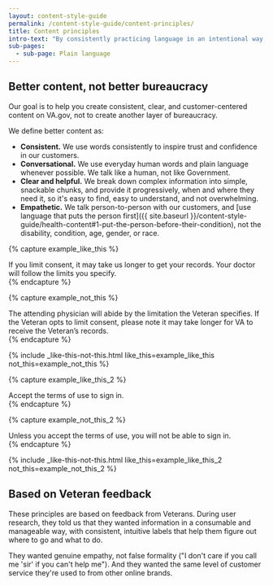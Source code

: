 ```yaml
---
layout: content-style-guide
permalink: /content-style-guide/content-principles/
title: Content principles
intro-text: "By consistently practicing language in an intentional way, we can provide content that supports Veterans' needs and improve their experience on our site."
sub-pages:
  - sub-page: Plain language
---
```


## Better content, not better bureaucracy

Our goal is to help you create consistent, clear, and customer-centered content on VA.gov, not to create another layer of bureaucracy.

We define better content as:

- **Consistent.** We use words consistently to inspire trust and confidence in our customers.
- **Conversational.** We use everyday human words and plain language whenever possible. We talk like a human, not like Government.  
- **Clear and helpful.** We break down complex information into simple, snackable chunks, and provide it progressively, when and where they need it, so it's easy to find, easy to understand, and not overwhelming.
- **Empathetic.** We talk person-to-person with our customers, and [use language that puts the person first]({{ site.baseurl }}/content-style-guide/health-content#1-put-the-person-before-their-condition), not the disability, condition, age, gender, or race.


{% capture example_like_this %}
<div markdown="1">
  If you limit consent, it may take us longer to get your records. Your doctor will follow the limits you specify.
</div>
{% endcapture %}

{% capture example_not_this %}
<div markdown="1">
  The attending physician will abide by the limitation the Veteran specifies. If the Veteran opts to limit consent, please note it may take longer for VA to receive the Veteran’s records.
</div>
{% endcapture %}

{% include _like-this-not-this.html like_this=example_like_this not_this=example_not_this %}

{% capture example_like_this_2 %}
<div markdown="1">
  Accept the terms of use to sign in.
</div>
{% endcapture %}

{% capture example_not_this_2 %}
<div markdown="1">
  Unless you accept the terms of use, you will not be able to sign in.
</div>
{% endcapture %}

{% include _like-this-not-this.html like_this=example_like_this_2 not_this=example_not_this_2 %}

## Based on Veteran feedback

These principles are based on feedback from Veterans. During user research, they told us that they wanted information in a consumable and manageable way, with consistent, intuitive labels that help them figure out where to go and what to do.

They wanted genuine empathy, not false formality ("I don't care if you call me 'sir' if you can't help me"). And they wanted the same level of customer service they're used to from other online brands.  
